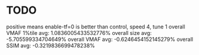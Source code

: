 # TODO

positive means enable-tf=0 is better than control, speed 4, tune 1
overall VMAF 1%tile avg: 1.0836005433532776%
overall size avg: -5.705599334704649%
overall VMAF avg: -0.6246454152145279%
overall SSIM avg: -0.3219836699478238%